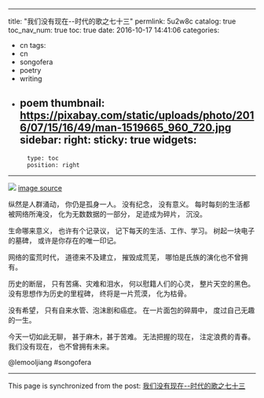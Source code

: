 
---
title: "我们没有现在--时代的歌之七十三"
permlink: 5u2w8c
catalog: true
toc_nav_num: true
toc: true
date: 2016-10-17 14:41:06
categories:
- cn
tags:
- cn
- songofera
- poetry
- writing
- poem
thumbnail: https://pixabay.com/static/uploads/photo/2016/07/15/16/49/man-1519665_960_720.jpg
sidebar:
    right:
        sticky: true
widgets:
    -
        type: toc
        position: right
---


![](https://pixabay.com/static/uploads/photo/2016/07/15/16/49/man-1519665_960_720.jpg)
[image source](https://pixabay.com/zh/男人-毁坏-双重曝光-污损-划痕-幻想-生物-爆炸-蓝-1519665/)


纵然是人群涌动，
你仍是孤身一人。
没有纪念，
没有意义。
每时每刻的生活都被网络所淹没，
化为无数数据的一部分，
足迹成为碎片，
沉没。

生命哪来意义，
也许有个记录议，
记下每天的生活、工作、学习。
树起一块电子的墓碑，
或许是你存在的唯一印记。

网络的蛮荒时代，
道德来不及建立，
摧毁成荒芜，
哪怕是氏族的演化也不曾拥有。

历史的断层，
只有苦痛、灾难和泪水，
何以慰籍人们的心灵，
整片天空的黑色。
没有思想作为历史的里程碑，
终将是一片荒漠，
化为枯骨。

没有希望，
只有自来水管、泡沫剧和癌症。
在一片面包的碎屑中，
度过自己无趣的一生。

今天一切如此无聊，
甚于麻木，甚于苦难。
无法把握的现在，
注定浪费的青春。
我们没有现在，
也不曾拥有未来。

   @lemooljiang       #songofera

- - -

This page is synchronized from the post: [我们没有现在--时代的歌之七十三](https://steemit.com/@lemooljiang/5u2w8c)
